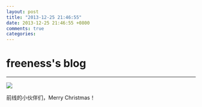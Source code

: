 ```yaml
---
layout: post
title: "2013-12-25 21:46:55"
date: 2013-12-25 21:46:55 +0800
comments: true
categories: 
---
```


# freeness's blog

----------

![](http://okqmqrbgo.bkt.clouddn.com/201312252146551.jpg)

>
前线的小伙伴们，Merry Christmas！